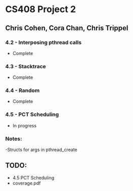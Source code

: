 # CS408 Project 2
## Chris Cohen, Cora Chan, Chris Trippel

### 4.2 - Interposing pthread calls
- Complete

### 4.3 - Stacktrace
- Complete

### 4.4 - Random
- Complete

### 4.5 - PCT Scheduling
- In progress



### Notes:
-Structs for args in pthread_create


## TODO:
- 4.5 PCT Scheduling
- coverage.pdf
